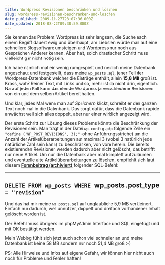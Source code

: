 ```yaml
---
title: Wordpress Revisionen beschränken und löschen
slug: wordpress-revisionen-beschranken-und-loschen
date_published: 2009-10-27T23:07:36.000Z
date_updated: 2018-08-22T09:38:59.000Z
---
```


Sie kennen das Problem: Wordpress ist sehr langsam, die Suche nach einem Begriff dauert ewig und überhaupt, am Liebsten würde man auf eine schnellere Blogsoftware umsteigen und Wordpress nur noch aus Gesprächen Anderer kennen. Aber halt, solch drastischer Schritt muss vielleicht gar nicht nötig sein.

Ich habe nämlich mal ein wenig rumgespielt und neulich meine Datenbank angeschaut und festgestellt, dass meine `wp_posts.sql`, jener Teil der Wordpress-Datenbank welcher die Einträge enthält, allein **15,8 MB** groß ist. Krass, wah? Reiner Text, mit Links und so, mehr ist da nicht drin, eigentlich. Na auf jeden Fall kann das elende Wordpress ja verschiedene Revisionen von ein und dem selben Artikel bereit halten.

Und klar, jedes Mal wenn man auf *Speichern* klickt, schreibt er den ganzen Text noch mal in die Datenbank. Das sorgt dafür, dass die Datenbank rapide anwächst weil sich alles doppelt, aber nur einer wirklich angezeigt wird.

Der erste Schritt zur Lösung dieses Problems könnte die Beschränkung der Revisionen sein. Man trägt in der Datei `wp-config.php` folgende Zeile ein `"define ('WP_POST_REVISIONS', 3);"` (ohne Anführungsstriche) um die Anzahl der Artikelüberarbeitungen auf maximal 3 (wobei 3 natürlich jede natürliche Zahl sein kann) zu beschränken, von vorn herein. Die bereits existierenden Revisionen werden dadurch aber nicht gelöscht, das betrifft nur neue Artikel. Um nun die Datenbank aber mal komplett aufzuräumen und eventuelle alte Artikelüberarbeitungen zu löschen, empfiehlt sich laut diesem **[Forenbeitrag (archiviert)](http://web.archive.org/web/20100218153250/http://forum.wordpress-deutschland.org:80/plugins-und-widgets/38865-artikelueberarbeitungen-loeschen.html)** folgender SQL-Befehl:

---
`DELETE
FROM wp_posts
WHERE `wp_posts`.`post_type` = "revision"`
---

Und das hat mir meine `wp_posts.sql` auf unglaubliche 5,9 MB verkleinert. Einfach nur dadurch, weil unnützer, doppelt und dreifach vorhandener Inhalt gelöscht worden ist.

Der Befehl muss übrigens im phpMyAdmin Interface und SQL eingefügt und mit OK bestätigt werden.

Mein Weblog fühlt sich jetzt auch schon viel schneller an und meine Datenbank ist keine 58 MB sondern nur noch 51,4 MB groß :-)

PS: Alle Hinweise und Infos auf eigene Gefahr, wir können hier nicht auch noch für Probleme und Fehler haften!
